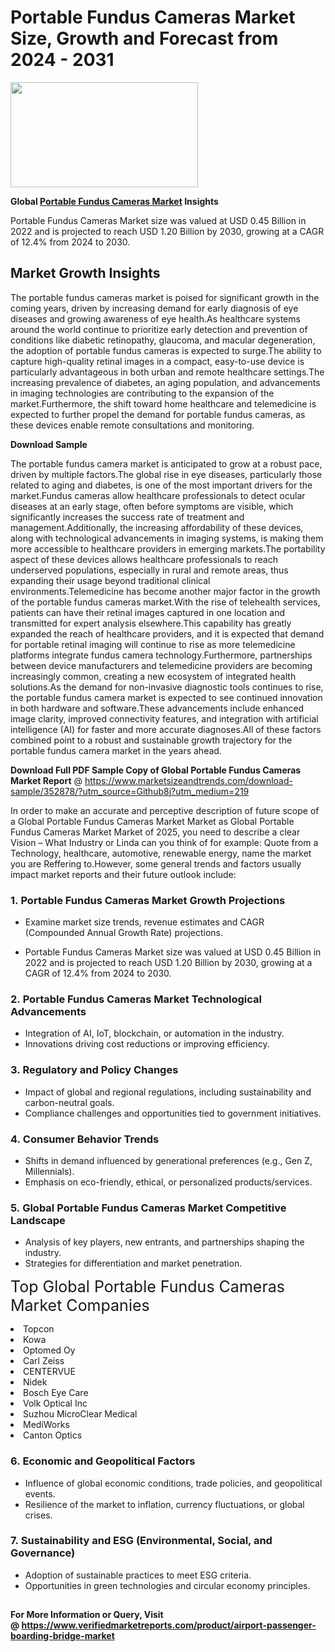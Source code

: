 <H1>Portable Fundus Cameras Market Size, Growth and Forecast from 2024 - 2031</H1><img class="aligncenter size-medium wp-image-584254" src="https://thirdeyenews.in/wp-content/uploads/2024/09/Global-Market-Research-300x168.jpeg" alt="" width="300" height="168" /><p><strong>Global&nbsp;<a href="https://www.marketsizeandtrends.com/download-sample/352878/?utm_source=Github8j?utm_medium=219">Portable Fundus Cameras Market</a> Insights</strong></p><p>Portable Fundus Cameras Market size was valued at USD 0.45 Billion in 2022 and is projected to reach USD 1.20 Billion by 2030, growing at a CAGR of 12.4% from 2024 to 2030.</p><p><h2>Market Growth Insights</h2> <p>The portable fundus cameras market is poised for significant growth in the coming years, driven by increasing demand for early diagnosis of eye diseases and growing awareness of eye health.As healthcare systems around the world continue to prioritize early detection and prevention of conditions like diabetic retinopathy, glaucoma, and macular degeneration, the adoption of portable fundus cameras is expected to surge.The ability to capture high-quality retinal images in a compact, easy-to-use device is particularly advantageous in both urban and remote healthcare settings.The increasing prevalence of diabetes, an aging population, and advancements in imaging technologies are contributing to the expansion of the market.Furthermore, the shift toward home healthcare and telemedicine is expected to further propel the demand for portable fundus cameras, as these devices enable remote consultations and monitoring.</p> <p><strong>Download Sample</strong></p> <p>The portable fundus camera market is anticipated to grow at a robust pace, driven by multiple factors.The global rise in eye diseases, particularly those related to aging and diabetes, is one of the most important drivers for the market.Fundus cameras allow healthcare professionals to detect ocular diseases at an early stage, often before symptoms are visible, which significantly increases the success rate of treatment and management.Additionally, the increasing affordability of these devices, along with technological advancements in imaging systems, is making them more accessible to healthcare providers in emerging markets.The portability aspect of these devices allows healthcare professionals to reach underserved populations, especially in rural and remote areas, thus expanding their usage beyond traditional clinical environments.Telemedicine has become another major factor in the growth of the portable fundus cameras market.With the rise of telehealth services, patients can have their retinal images captured in one location and transmitted for expert analysis elsewhere.This capability has greatly expanded the reach of healthcare providers, and it is expected that demand for portable retinal imaging will continue to rise as more telemedicine platforms integrate fundus camera technology.Furthermore, partnerships between device manufacturers and telemedicine providers are becoming increasingly common, creating a new ecosystem of integrated health solutions.As the demand for non-invasive diagnostic tools continues to rise, the portable fundus camera market is expected to see continued innovation in both hardware and software.These advancements include enhanced image clarity, improved connectivity features, and integration with artificial intelligence (AI) for faster and more accurate diagnoses.All of these factors combined point to a robust and sustainable growth trajectory for the portable fundus camera market in the years ahead.</p> <p><span class=""><strong>Download Full PDF Sample Copy of Global Portable Fundus Cameras Market Report</strong> @ <a href="https://www.marketsizeandtrends.com/download-sample/352878/?utm_source=Github8j?utm_medium=219" target="_blank">https://www.marketsizeandtrends.com/download-sample/352878/?utm_source=Github8j?utm_medium=219</a></span></p><p>In order to make an accurate and perceptive description of future scope of a Global&nbsp;Portable Fundus Cameras Market Market as Global&nbsp;Portable Fundus Cameras Market Market of 2025, you need to describe a clear Vision &ndash; What Industry or Linda can you think of for example: Quote from a Technology, healthcare, automotive, renewable energy, name the market you are Reffering to.However, some general trends and factors usually impact market reports and their future outlook include:</p><h3>1.&nbsp;<strong>Portable Fundus Cameras Market Growth Projections</strong></h3><ul><li>Examine market size trends, revenue estimates and CAGR (Compounded Annual Growth Rate) projections.</li><li><p>Portable Fundus Cameras Market size was valued at USD 0.45 Billion in 2022 and is projected to reach USD 1.20 Billion by 2030, growing at a CAGR of 12.4% from 2024 to 2030.</p></li></ul><h3>2.&nbsp;<strong>Portable Fundus Cameras Market Technological Advancements</strong></h3><ul><li>Integration of AI, IoT, blockchain, or automation in the industry.</li><li>Innovations driving cost reductions or improving efficiency.</li></ul><h3>3.&nbsp;<strong>Regulatory and Policy Changes</strong></h3><ul><li>Impact of global and regional regulations, including sustainability and carbon-neutral goals.</li><li>Compliance challenges and opportunities tied to government initiatives.</li></ul><h3>4.&nbsp;<strong>Consumer Behavior Trends</strong></h3><ul><li>Shifts in demand influenced by generational preferences (e.g., Gen Z, Millennials).</li><li>Emphasis on eco-friendly, ethical, or personalized products/services.</li></ul><h3>5.&nbsp;<strong>Global Portable Fundus Cameras Market Competitive Landscape</strong></h3><ul><li>Analysis of key players, new entrants, and partnerships shaping the industry.</li><li>Strategies for differentiation and market penetration.</li></ul><p data-pm-slice="1 1 []"><span style="color: inherit; font-family: inherit; font-size: 25px;">Top Global Portable Fundus Cameras Market Companies</span></p><div class="" data-test-id=""><p><li>Topcon</li><li> Kowa</li><li> Optomed Oy</li><li> Carl Zeiss</li><li> CENTERVUE</li><li> Nidek</li><li> Bosch Eye Care</li><li> Volk Optical Inc</li><li> Suzhou MicroClear Medical</li><li> MediWorks</li><li> Canton Optics</li></p></div><h3>6.&nbsp;<strong>Economic and Geopolitical Factors</strong></h3><ul><li>Influence of global economic conditions, trade policies, and geopolitical events.</li><li>Resilience of the market to inflation, currency fluctuations, or global crises.</li></ul><h3>7.&nbsp;<strong>Sustainability and ESG (Environmental, Social, and Governance)</strong></h3><ul><li>Adoption of sustainable practices to meet ESG criteria.</li><li>Opportunities in green technologies and circular economy principles.</li></ul><h2><strong style="font-size: 14px;">For More Information or Query, Visit @&nbsp;</strong><a style="background-color: #ffffff; font-size: 14px;" href="https://www.marketsizeandtrends.com/report/portable-fundus-cameras-market/" target="_blank">https://www.verifiedmarketreports.com/product/airport-passenger-boarding-bridge-market</a></h2>